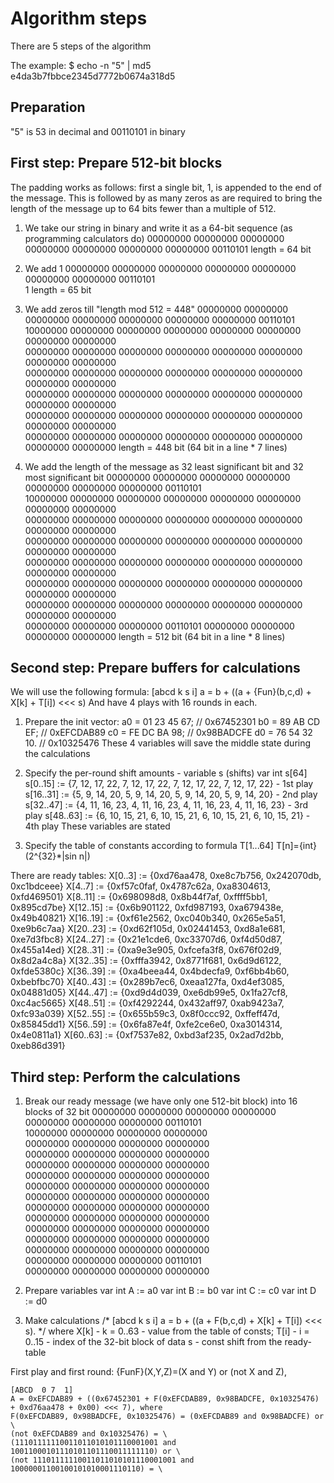 # Algorithm steps
There are 5 steps of the algorithm

The example: 
$ echo -n "5" | md5     
e4da3b7fbbce2345d7772b0674a318d5

## Preparation
"5" is 53 in decimal and 00110101 in binary

## First step: Prepare 512-bit blocks
The padding works as follows: first a single bit, 1, is appended to the end of the message. This is followed by as many zeros as are required to bring the length of the message up to 64 bits fewer than a multiple of 512.

1. We take our string in binary and write it as a 64-bit sequence (as programming calculators do)
00000000 00000000 00000000 00000000 00000000 00000000 00000000 00110101
length = 64 bit

2. We add 1
00000000 00000000 00000000 00000000 00000000 00000000 00000000 00110101 \
1
length = 65 bit

3. We add zeros till "length mod 512 = 448"
00000000 00000000 00000000 00000000 00000000 00000000 00000000 00110101 \
10000000 00000000 00000000 00000000 00000000 00000000 00000000 00000000 \
00000000 00000000 00000000 00000000 00000000 00000000 00000000 00000000 \
00000000 00000000 00000000 00000000 00000000 00000000 00000000 00000000 \
00000000 00000000 00000000 00000000 00000000 00000000 00000000 00000000 \
00000000 00000000 00000000 00000000 00000000 00000000 00000000 00000000 \
00000000 00000000 00000000 00000000 00000000 00000000 00000000 00000000
length = 448 bit (64 bit in a line * 7 lines)

4. We add the length of the message as 32 least significant bit and 32 most significant bit
00000000 00000000 00000000 00000000 00000000 00000000 00000000 00110101 \
10000000 00000000 00000000 00000000 00000000 00000000 00000000 00000000 \
00000000 00000000 00000000 00000000 00000000 00000000 00000000 00000000 \
00000000 00000000 00000000 00000000 00000000 00000000 00000000 00000000 \
00000000 00000000 00000000 00000000 00000000 00000000 00000000 00000000 \
00000000 00000000 00000000 00000000 00000000 00000000 00000000 00000000 \
00000000 00000000 00000000 00000000 00000000 00000000 00000000 00000000 \
00000000 00000000 00000000 00110101 00000000 00000000 00000000 00000000
length = 512 bit (64 bit in a line * 8 lines)

## Second step: Prepare buffers for calculations
We will use the following formula:
[abcd k s i]
a = b + ((a + {Fun}(b,c,d) + X[k] + T[i]) <<< s)
And have 4 plays with 16 rounds in each.

1. Prepare the init vector:
a0 = 01 23 45 67; // 0x67452301
b0 = 89 AB CD EF; // 0xEFCDAB89
c0 = FE DC BA 98; // 0x98BADCFE
d0 = 76 54 32 10. // 0x10325476
These 4 variables will save the middle state during the calculations

2. Specify the per-round shift amounts - variable s (shifts)
var int s[64]
s[0..15] := {7, 12, 17, 22,  7, 12, 17, 22,  7, 12, 17, 22,  7, 12, 17, 22} - 1st play
s[16..31] := {5,  9, 14, 20,  5,  9, 14, 20,  5,  9, 14, 20,  5,  9, 14, 20} - 2nd play
s[32..47] := {4, 11, 16, 23,  4, 11, 16, 23,  4, 11, 16, 23,  4, 11, 16, 23} - 3rd play
s[48..63] := {6, 10, 15, 21,  6, 10, 15, 21,  6, 10, 15, 21,  6, 10, 15, 21} - 4th play
These variables are stated

3. Specify the table of constants according to formula
T[1...64] 
T[n]={int}(2^{32}*|sin n|)

There are ready tables:
X[0..3] := {0xd76aa478, 0xe8c7b756, 0x242070db, 0xc1bdceee}
X[4..7] := {0xf57c0faf, 0x4787c62a, 0xa8304613, 0xfd469501}
X[8..11] := {0x698098d8, 0x8b44f7af, 0xffff5bb1, 0x895cd7be}
X[12..15] := {0x6b901122, 0xfd987193, 0xa679438e, 0x49b40821}
X[16..19] := {0xf61e2562, 0xc040b340, 0x265e5a51, 0xe9b6c7aa}
X[20..23] := {0xd62f105d, 0x02441453, 0xd8a1e681, 0xe7d3fbc8}
X[24..27] := {0x21e1cde6, 0xc33707d6, 0xf4d50d87, 0x455a14ed}
X[28..31] := {0xa9e3e905, 0xfcefa3f8, 0x676f02d9, 0x8d2a4c8a}
X[32..35] := {0xfffa3942, 0x8771f681, 0x6d9d6122, 0xfde5380c}
X[36..39] := {0xa4beea44, 0x4bdecfa9, 0xf6bb4b60, 0xbebfbc70}
X[40..43] := {0x289b7ec6, 0xeaa127fa, 0xd4ef3085, 0x04881d05}
X[44..47] := {0xd9d4d039, 0xe6db99e5, 0x1fa27cf8, 0xc4ac5665}
X[48..51] := {0xf4292244, 0x432aff97, 0xab9423a7, 0xfc93a039}
X[52..55] := {0x655b59c3, 0x8f0ccc92, 0xffeff47d, 0x85845dd1}
X[56..59] := {0x6fa87e4f, 0xfe2ce6e0, 0xa3014314, 0x4e0811a1}
X[60..63] := {0xf7537e82, 0xbd3af235, 0x2ad7d2bb, 0xeb86d391}

## Third step: Perform the calculations

1. Break our ready message (we have only one 512-bit block) into 16 blocks of 32 bit
00000000 00000000 00000000 00000000 \
00000000 00000000 00000000 00110101 \
10000000 00000000 00000000 00000000 \
00000000 00000000 00000000 00000000 \
00000000 00000000 00000000 00000000 \
00000000 00000000 00000000 00000000 \
00000000 00000000 00000000 00000000 \
00000000 00000000 00000000 00000000 \
00000000 00000000 00000000 00000000 \
00000000 00000000 00000000 00000000 \
00000000 00000000 00000000 00000000 \
00000000 00000000 00000000 00000000 \
00000000 00000000 00000000 00000000 \
00000000 00000000 00000000 00000000 \
00000000 00000000 00000000 00110101 \
00000000 00000000 00000000 00000000

2. Prepare variables
var int A := a0
var int B := b0
var int C := c0
var int D := d0

3. Make calculations
/* [abcd k s i] a = b + ((a + F(b,c,d) + X[k] + T[i]) <<< s). */
where X[k] - k = 0..63 - value from the table of consts;
T[i] - i = 0..15 - index of the 32-bit block of data
s - const shift from the ready-table

First play and first round:
{FunF}(X,Y,Z)=(X and Y) or (not X and Z),

	[ABCD  0 7  1]
	A = 0xEFCDAB89 + ((0x67452301 + F(0xEFCDAB89, 0x98BADCFE, 0x10325476) + 0xd76aa478 + 0x00) <<< 7), where
	F(0xEFCDAB89, 0x98BADCFE, 0x10325476) = (0xEFCDAB89 and 0x98BADCFE) or \
	(not 0xEFCDAB89 and 0x10325476) = \
	(11101111110011011010101110001001 and 10011000101110101101110011111110) or \
	(not 11101111110011011010101110001001 and 10000001100100101010001110110) = \
	